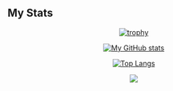 ## My Stats
<div align="center">

[![trophy](https://github-profile-trophy.vercel.app/?username=FilippoVissani&theme=nord)](https://github.com/FilippoVissani/github-profile-trophy)

[![My GitHub stats](https://github-readme-stats.vercel.app/api?username=FilippoVissani&theme=nord&count_private=true)](https://github.com/FilippoVissani/github-readme-stats)

[![Top Langs](https://github-readme-stats.vercel.app/api/top-langs/?username=FilippoVissani&theme=nord&hide=shaderlab)](https://github.com/FilippoVissani/github-readme-stats)

<img
  src="https://cr-ss-service.azurewebsites.net/api/ScreenShot?widget=summary&username=FilippoVissani&badges=3&show-avatar=true&style=--header-bg-color:%23000;--border-radius:10px"
/>

</div>
